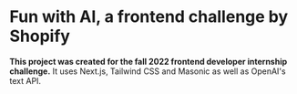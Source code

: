 # Fun with AI, a frontend challenge by Shopify

**This project was created for the fall 2022 frontend developer internship challenge.**
It uses Next.js, Tailwind CSS and Masonic as well as OpenAI's text API.
